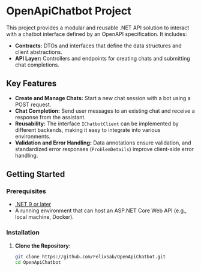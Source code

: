 # OpenApiChatbot Project

This project provides a modular and reusable .NET API solution to interact with a chatbot interface defined by an OpenAPI specification. It includes:

- **Contracts:** DTOs and interfaces that define the data structures and client abstractions.
- **API Layer:** Controllers and endpoints for creating chats and submitting chat completions.

## Key Features

- **Create and Manage Chats:** Start a new chat session with a bot using a POST request.
- **Chat Completion:** Send user messages to an existing chat and receive a response from the assistant.
- **Reusability:** The interface `IChatbotClient` can be implemented by different backends, making it easy to integrate into various environments.
- **Validation and Error Handling:** Data annotations ensure validation, and standardized error responses (`ProblemDetails`) improve client-side error handling.

## Getting Started

### Prerequisites

- [.NET 9 or later](https://dotnet.microsoft.com/en-us/download)
- A running environment that can host an ASP.NET Core Web API (e.g., local machine, Docker).

### Installation

1. **Clone the Repository**:
   ```bash
   git clone https://github.com/FelixSab/OpenApiChatbot.git
   cd OpenApiChatbot
